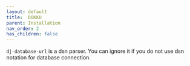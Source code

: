 ```yaml
---
layout: default 
title:  DOKKU
parent: Installation
nav_order: 2
has_children: false
---
```


`dj-database-url` is a dsn parser. You can ignore it if you do not use dsn notation for database connection.